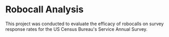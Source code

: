 # Robocall Analysis
This project was conducted to evaluate the efficacy of robocalls on survey response rates for the US Census Bureau's Service Annual Survey.
